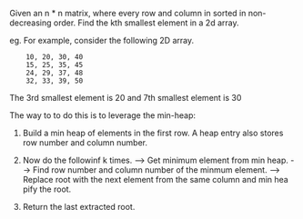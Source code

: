 Given an n * n matrix, where every row and column in sorted in non-decreasing order. Find the kth smallest element in a 2d array. 

eg. 
For example, consider the following 2D array.

        10, 20, 30, 40
        15, 25, 35, 45
        24, 29, 37, 48
        32, 33, 39, 50
The 3rd smallest element is 20 and 7th smallest element is 30

The way to to do this is to leverage the min-heap:
  1) Build a min heap of elements in the first row. A heap entry also stores row number and column number. 

  2) Now do the followinf k times. 
    --> Get minimum element from min heap. 
    --> Find row number and column number of the minmum element. 
    --> Replace root with the next element from the same column and min hea        pify the root. 

  3) Return the last extracted root. 
